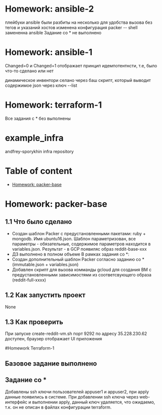 # Homework: ansible-2
плейбуки ansible были разбиты на несколько для удобства вызова без тегов и указаний хостов
изменена конфигурация packer -- shell замененна ansible
Задание со * не выполнено

# Homework: ansible-1

Changed=0 и Changed=1 отображает принцип идемпотентнсти, т.е, было что-то сделано или нет

динамическое инвентори селано через баш скрипт, который выводит содержимое json через ключ --list

# Homework: terraform-1

Все задания с * без  выполнены


# example_infra
andfrey-sporykhin infra repository

# Table of content
- [Homework: packer-base](#homework-packer-base)

# Homework: packer-base

## 1.1 Что было сделано
- Создан шаблон Packer с предустановленными пакетами: ruby + mongodb. Имя ubuntu16.json. Шаблон параметризован, все параметры - обязательные, содержимое параметров находится в variables.json. Результат - в GCP появиляс образ reddit-base-xxx
- ДЗ выполнено в полном объеме
В рамках задания со *:
- Создан дополнительный шаблон Packer согласно заданию со * (immutable.json + variables.json)
- Добавлен скрипт для вызова комманды gcloud для создания ВМ с предустановленными зависимостями из соответсвующего образа (reddit-full-xxxx)

## 1.2 Как запустить проект

None

## 1.3 Как проверить

При запуске create-reddit-vm.sh порт 9292 по адресу 35.228.230.62 доступен, браузер отображает UI приложения

#Homework Terraform-1

## Базовое задание выполнено

## Задание со *
Добавлены ssh ключи пользователей appuser1 и appuser2, при apply данные появились в системе.
При добавлении ssh ключа через web-интерфейс и выполнении apply, данный ключ удаляется, что ожидаемо, т.к. он не описан в файлах конфигурации terraform.

